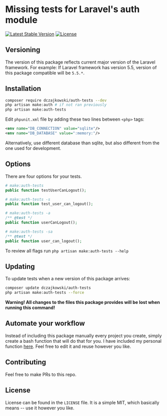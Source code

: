 # Missing tests for Laravel's auth module
[![Latest Stable Version](https://poser.pugx.org/dczajkowski/auth-tests/version)](https://packagist.org/packages/dczajkowski/auth-tests)
[![License](https://poser.pugx.org/dczajkowski/auth-tests/license)](https://packagist.org/packages/dczajkowski/auth-tests)

## Versioning
The version of this package reflects current major version of the Laravel framework. For example:
If Laravel framework has version 5.5, version of this package compatible will be `5.5.*`.

## Installation
```bash
composer require dczajkowski/auth-tests --dev
php artisan make:auth # if not ran previously
php artisan make:auth-tests
```

Edit `phpunit.xml` file by adding these two lines between `<php>` tags:
```xml
<env name="DB_CONNECTION" value="sqlite"/>
<env name="DB_DATABASE" value=":memory:"/>
```
Alternatively, use different database than sqlite, but also different from the one used for development.

## Options
There are four options for your tests.
```php
# make:auth-tests
public function testUserCanLogout();

# make:auth-tests -s
public function test_user_can_logout();

# make:auth-tests -a
/** @test */
public function userCanLogout();

# make:auth-tests -sa
/** @test */
public function user_can_logout();
```
To review all flags run `php artisan make:auth-tests --help`

## Updating
To update tests when a new version of this package arrives:
```bash
composer update dczajkowski/auth-tests
php artisan make:auth-tests --force
```
**Warning! All changes to the files this package provides will be lost when running this command!**

## Automate your workflow
Instead of including this package manually every project you create, simply create a bash function that will do that for you. I have included my personal function [here](https://gist.github.com/DCzajkowski/9ebaeaa09d136e77497e060449b03171). Feel free to edit it and reuse however you like.

## Contributing
Feel free to make PRs to this repo.

## License
License can be found in the `LICENSE` file. It is a simple MIT, which basically means -- use it however you like.

